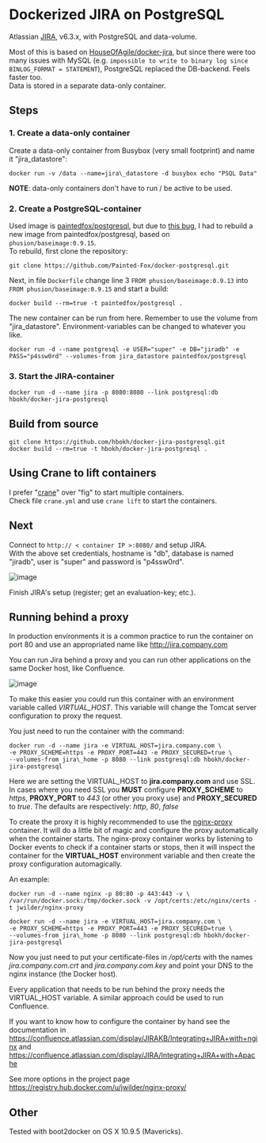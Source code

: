# Dockerized JIRA on PostgreSQL

Atlassian [JIRA](https://www.atlassian.com/software/jira), v6.3.x, with PostgreSQL and data-volume.

Most of this is based on [HouseOfAgile/docker-jira](https://github.com/HouseOfAgile/docker-jira), but since there were too many issues with MySQL (e.g. `impossible to write to binary log since BINLOG_FORMAT = STATEMENT`), PostgreSQL replaced the DB-backend. Feels faster too.  
Data is stored in a separate data-only container.

## Steps

### 1. Create a data-only container

Create a data-only container from Busybox (very small footprint) and name it "jira\_datastore":

    docker run -v /data --name=jira\_datastore -d busybox echo "PSQL Data"

**NOTE**: data-only containers don't have to run / be active to be used.

### 2. Create a PostgreSQL-container

Used image is [paintedfox/postgresql](https://registry.hub.docker.com/u/paintedfox/postgresql/), but due to [this bug](https://github.com/Painted-Fox/docker-postgresql/issues/30), I had to rebuild a new image from paintedfox/postgresql, based on `phusion/baseimage:0.9.15`.  
To rebuild, first clone the repository:

    git clone https://github.com/Painted-Fox/docker-postgresql.git

Next, in file `Dockerfile` change line 3 `FROM phusion/baseimage:0.9.13` into `FROM phusion/baseimage:0.9.15` and start a build:

    docker build --rm=true -t paintedfox/postgresql .

The new container can be run from here. Remember to use the volume from "jira\_datastore". Environment-variables can be changed to whatever you like.

    docker run -d --name postgresql -e USER="super" -e DB="jiradb" -e PASS="p4ssw0rd" --volumes-from jira_datastore paintedfox/postgresql

### 3. Start the JIRA-container

    docker run -d --name jira -p 8080:8080 --link postgresql:db hbokh/docker-jira-postgresql

## Build from source

```
git clone https://github.com/hbokh/docker-jira-postgresql.git
docker build --rm=true -t hbokh/docker-jira-postgresql .
```

## Using Crane to lift containers

I prefer "[crane](https://github.com/michaelsauter/crane)" over "fig" to start multiple containers.  
Check file `crane.yml` and use `crane lift` to start the containers.

## Next

Connect to `http:// < container IP >:8080/` and setup JIRA.  
With the above set credentials, hostname is "db", database is named "jiradb", user is "super" and password is "p4ssw0rd".

![image](https://raw.githubusercontent.com/hbokh/docker-jira-postgresql/master/JIRA-Set_Up_Database.png)

Finish JIRA's setup (register; get an evaluation-key; etc.).

## Running behind a proxy

In production environments it is a common practice to run the container on port 80 and use an appropriated name like http://jira.company.com

You can run Jira behind a proxy and you can run other applications on the same Docker host, like Confluence.

![image](https://raw.githubusercontent.com/hbokh/docker-jira-postgresql/master/subdomains_and_docker-650x352.png)

To make this easier you could run this container with an environment variable called *VIRTUAL_HOST*. This variable will change the Tomcat server configuration
to proxy the request.

You just need to run the container with the command:

```
docker run -d --name jira -e VIRTUAL_HOST=jira.company.com \
-e PROXY_SCHEME=https -e PROXY_PORT=443 -e PROXY_SECURED=true \
--volumes-from jira\_home -p 8080 --link postgresql:db hbokh/docker-jira-postgresql
```

Here we are setting the VIRTUAL_HOST to **jira.company.com** and use SSL.  
In cases where you need SSL you **MUST** configure **PROXY_SCHEME** to *https*, **PROXY_PORT** to *443* (or other you proxy use) and **PROXY_SECURED** to *true*. The defaults are respectively: *http*, *80*, *false*

To create the proxy it is highly recommended to use the  [nginx-proxy](https://registry.hub.docker.com/u/jwilder/nginx-proxy/) container.  It will do a little bit of magic and configure the proxy automatically when the container starts.
The nginx-proxy container works by listening to Docker events to check if a container starts or stops, then it will inspect the container for the **VIRTUAL_HOST** environment variable and then create the proxy configuration automagically.

An example:

```
docker run -d --name nginx -p 80:80 -p 443:443 -v \
/var/run/docker.sock:/tmp/docker.sock -v /opt/certs:/etc/nginx/certs -t jwilder/nginx-proxy

docker run -d --name jira -e VIRTUAL_HOST=jira.company.com \
-e PROXY_SCHEME=https -e PROXY_PORT=443 -e PROXY_SECURED=true \
--volumes-from jira\_home -p 8080 --link postgresql:db hbokh/docker-jira-postgresql
```

Now you just need to put your certificate-files in */opt/certs* with the names *jira.company.com.crt* and *jira.company.com.key* and point your DNS to the nginx instance (the Docker host).

Every application that needs to be run behind the proxy needs the VIRTUAL_HOST variable. A similar approach could be used to run Confluence.

If you want to know how to configure the container by hand see the documentation in https://confluence.atlassian.com/display/JIRAKB/Integrating+JIRA+with+nginx and https://confluence.atlassian.com/display/JIRA/Integrating+JIRA+with+Apache

See more options in the project page https://registry.hub.docker.com/u/jwilder/nginx-proxy/

## Other

Tested with boot2docker on OS X 10.9.5 (Mavericks).
